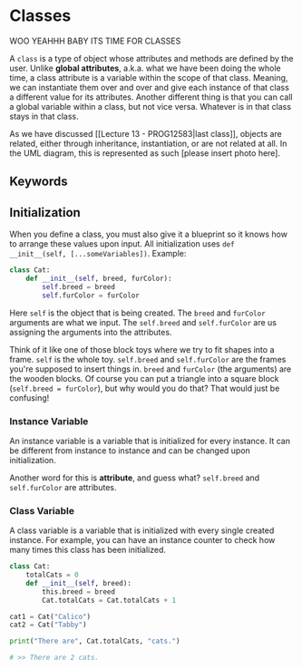# Classes
WOO YEAHHH BABY ITS TIME FOR CLASSES

A `class` is a type of object whose attributes and methods are defined by the user. Unlike **global attributes**, a.k.a. what we have been doing the whole time, a class attribute is a variable within the scope of that class. Meaning, we can instantiate them over and over and give each instance of that class a different value for its attributes. Another different thing is that you can call a global variable within a class, but not vice versa. Whatever is in that class stays in that class.

As we have discussed [[Lecture 13 - PROG12583|last class]], objects are related, either through inheritance, instantiation, or are not related at all. In the UML diagram, this is represented as such [please insert photo here].
## Keywords
## Initialization
When you define a class, you must also give it a blueprint so it knows how to arrange these values upon input. All initialization uses `def __init__(self, [...someVariables])`. Example:
```python
class Cat:
	def __init__(self, breed, furColor):
		self.breed = breed
		self.furColor = furColor
```
Here `self` is the object that is being created. The `breed` and `furColor` arguments are what we input. The `self.breed` and `self.furColor` are us assigning the arguments into the attributes.

Think of it like one of those block toys where we try to fit shapes into a frame. `self` is the whole toy. `self.breed` and `self.furColor` are the frames you're supposed to insert things in. `breed` and `furColor` (the arguments) are the wooden blocks. Of course you can put a triangle into a square block (`self.breed = furColor`), but why would you do that? That would just be confusing!
### Instance Variable
An instance variable is a variable that is initialized for every instance. It can be different from instance to instance and can be changed upon initialization.

Another word for this is **attribute**, and guess what? `self.breed` and `self.furColor` are attributes. 
### Class Variable
A class variable is a variable that is initialized with every single created instance. For example, you can have an instance counter to check how many times this class has been initialized.
```python
class Cat:
	totalCats = 0
	def __init__(self, breed):
		this.breed = breed
		Cat.totalCats = Cat.totalCats + 1

cat1 = Cat("Calico")
cat2 = Cat("Tabby")

print("There are", Cat.totalCats, "cats.")     

# >> There are 2 cats.
```

